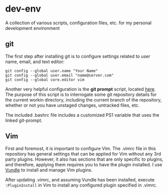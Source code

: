 # dev-env
A collection of various scripts, configuration files, etc. for my personal development environment

## git
The first step after installing git is to configure settings related to user name, email, and text editor:
```
git config --global user.name "Your Name"
git config --global user.email "name@server.com"
git config --global core.editor vim
```

Another very helpful configuration is the **git prompt** script, located [here](https://github.com/git/git/blob/master/contrib/completion/git-prompt.sh). The purpose of this script is to interrogate some git repository details for the current workin directory, including the current branch of the repository, whether or not you have unstaged changes, untracked files, etc.

The included .bashrc file includes a customized PS1 variable that uses the linked git-prompt.

## Vim
First and foremost, it is important to configure Vim. The .vimrc file in this repository has general settings that can be applied for Vim without any 3rd party plugins. However, it also has sections that are only specific to plugins, and therefore, applying them requires you to have the plugin installed. I use [Vundle](https://github.com/VundleVim/Vundle.vim) to install and manage Vim plugins.

After updating .vimrc, and assuming Vundle has been installed, execute `:PluginInstall` in Vim to install any configured plugin specified in .vimrc.
